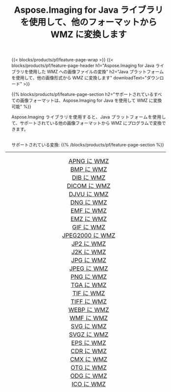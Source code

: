 ﻿---
title: Aspose.Imaging for Java ライブラリを使用して、他のフォーマットから WMZ に変換します 
weight: 3920
url: /ja/java/conversion/to/wmz 
lang: ja
langdirlevel: 2
locales: zh-hans,ja,it,ru,de,es,fr,nl,id,lt,pl,pt,vi,tr,ko,zh-hant,ar,hi,th,sv,cs,uk,he
description: Aspose.Imaging を使用すると、Java を使用して他のフォーマットから WMZ に変換できます。
---

{{< blocks/products/pf/feature-page-wrap >}}
{{< blocks/products/pf/feature-page-header h1="Aspose.Imaging for Java ライブラリを使用した WMZ への画像ファイルの変換" h2="Java プラットフォームを使用して、他の画像形式から WMZ に変換します" downloadText="ダウンロード" >}}


{{% blocks/products/pf/feature-page-section  h2="サポートされているすべての画像フォーマットは、Aspose.Imaging for Java を使用して WMZ に変換可能" %}}
<p align=justify>Aspose.Imaging ライブラリを使用すると、Java プラットフォームを使用して、サポートされている他の画像フォーマットから WMZ にプログラムで変換できます。</p>
<br/>
サポートされている変換:
{{% /blocks/products/pf/feature-page-section %}}
<div class="container-fluid productfamilypage bg-gray">
    <div class="convertypes bg-gray agp-content section">
        <div class="container">
		<hr style="margin-left:-20px;"/>
		<div class="row other-converters" style="gap: 10px;font-size: 19px;text-align:center;">
		    <div class='col-md-2 other-converter remove-lp remove-rp'><a href="/imaging/ja/java/conversion/apng-to-wmz" style="padding:15px;">APNG に WMZ</a></div>
<div class='col-md-2 other-converter remove-lp remove-rp'><a href="/imaging/ja/java/conversion/bmp-to-wmz" style="padding:15px;">BMP に WMZ</a></div>
<div class='col-md-2 other-converter remove-lp remove-rp'><a href="/imaging/ja/java/conversion/dib-to-wmz" style="padding:15px;">DIB に WMZ</a></div>
<div class='col-md-2 other-converter remove-lp remove-rp'><a href="/imaging/ja/java/conversion/dicom-to-wmz" style="padding:15px;">DICOM に WMZ</a></div>
<div class='col-md-2 other-converter remove-lp remove-rp'><a href="/imaging/ja/java/conversion/djvu-to-wmz" style="padding:15px;">DJVU に WMZ</a></div>
<div class='col-md-2 other-converter remove-lp remove-rp'><a href="/imaging/ja/java/conversion/dng-to-wmz" style="padding:15px;">DNG に WMZ</a></div>
<div class='col-md-2 other-converter remove-lp remove-rp'><a href="/imaging/ja/java/conversion/emf-to-wmz" style="padding:15px;">EMF に WMZ</a></div>
<div class='col-md-2 other-converter remove-lp remove-rp'><a href="/imaging/ja/java/conversion/emz-to-wmz" style="padding:15px;">EMZ に WMZ</a></div>
<div class='col-md-2 other-converter remove-lp remove-rp'><a href="/imaging/ja/java/conversion/gif-to-wmz" style="padding:15px;">GIF に WMZ</a></div>
<div class='col-md-2 other-converter remove-lp remove-rp'><a href="/imaging/ja/java/conversion/jpeg2000-to-wmz" style="padding:15px;">JPEG2000 に WMZ</a></div>
<div class='col-md-2 other-converter remove-lp remove-rp'><a href="/imaging/ja/java/conversion/jp2-to-wmz" style="padding:15px;">JP2 に WMZ</a></div>
<div class='col-md-2 other-converter remove-lp remove-rp'><a href="/imaging/ja/java/conversion/j2k-to-wmz" style="padding:15px;">J2K に WMZ</a></div>
<div class='col-md-2 other-converter remove-lp remove-rp'><a href="/imaging/ja/java/conversion/jpg-to-wmz" style="padding:15px;">JPG に WMZ</a></div>
<div class='col-md-2 other-converter remove-lp remove-rp'><a href="/imaging/ja/java/conversion/jpeg-to-wmz" style="padding:15px;">JPEG に WMZ</a></div>
<div class='col-md-2 other-converter remove-lp remove-rp'><a href="/imaging/ja/java/conversion/png-to-wmz" style="padding:15px;">PNG に WMZ</a></div>
<div class='col-md-2 other-converter remove-lp remove-rp'><a href="/imaging/ja/java/conversion/tga-to-wmz" style="padding:15px;">TGA に WMZ</a></div>
<div class='col-md-2 other-converter remove-lp remove-rp'><a href="/imaging/ja/java/conversion/tif-to-wmz" style="padding:15px;">TIF に WMZ</a></div>
<div class='col-md-2 other-converter remove-lp remove-rp'><a href="/imaging/ja/java/conversion/tiff-to-wmz" style="padding:15px;">TIFF に WMZ</a></div>
<div class='col-md-2 other-converter remove-lp remove-rp'><a href="/imaging/ja/java/conversion/webp-to-wmz" style="padding:15px;">WEBP に WMZ</a></div>
<div class='col-md-2 other-converter remove-lp remove-rp'><a href="/imaging/ja/java/conversion/wmf-to-wmz" style="padding:15px;">WMF に WMZ</a></div>
<div class='col-md-2 other-converter remove-lp remove-rp'><a href="/imaging/ja/java/conversion/svg-to-wmz" style="padding:15px;">SVG に WMZ</a></div>
<div class='col-md-2 other-converter remove-lp remove-rp'><a href="/imaging/ja/java/conversion/svgz-to-wmz" style="padding:15px;">SVGZ に WMZ</a></div>
<div class='col-md-2 other-converter remove-lp remove-rp'><a href="/imaging/ja/java/conversion/eps-to-wmz" style="padding:15px;">EPS に WMZ</a></div>
<div class='col-md-2 other-converter remove-lp remove-rp'><a href="/imaging/ja/java/conversion/cdr-to-wmz" style="padding:15px;">CDR に WMZ</a></div>
<div class='col-md-2 other-converter remove-lp remove-rp'><a href="/imaging/ja/java/conversion/cmx-to-wmz" style="padding:15px;">CMX に WMZ</a></div>
<div class='col-md-2 other-converter remove-lp remove-rp'><a href="/imaging/ja/java/conversion/otg-to-wmz" style="padding:15px;">OTG に WMZ</a></div>
<div class='col-md-2 other-converter remove-lp remove-rp'><a href="/imaging/ja/java/conversion/odg-to-wmz" style="padding:15px;">ODG に WMZ</a></div>
<div class='col-md-2 other-converter remove-lp remove-rp'><a href="/imaging/ja/java/conversion/ico-to-wmz" style="padding:15px;">ICO に WMZ</a></div>
                </div>
        </div>
    </div>
</div>
<br/>

